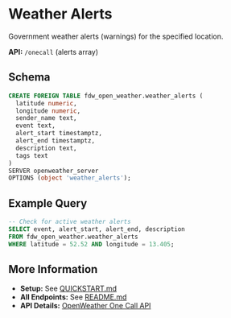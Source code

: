 # Weather Alerts

Government weather alerts (warnings) for the specified location.

**API:** `/onecall` (alerts array)

## Schema

```sql
CREATE FOREIGN TABLE fdw_open_weather.weather_alerts (
  latitude numeric,
  longitude numeric,
  sender_name text,
  event text,
  alert_start timestamptz,
  alert_end timestamptz,
  description text,
  tags text
)
SERVER openweather_server
OPTIONS (object 'weather_alerts');
```

## Example Query

```sql
-- Check for active weather alerts
SELECT event, alert_start, alert_end, description
FROM fdw_open_weather.weather_alerts
WHERE latitude = 52.52 AND longitude = 13.405;
```

## More Information

- **Setup:** See [QUICKSTART.md](../../QUICKSTART.md)
- **All Endpoints:** See [README.md](../README.md)
- **API Details:** [OpenWeather One Call API](https://openweathermap.org/api/one-call-3)
